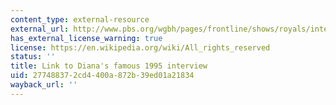 ```yaml
---
content_type: external-resource
external_url: http://www.pbs.org/wgbh/pages/frontline/shows/royals/interviews/bbc.html
has_external_license_warning: true
license: https://en.wikipedia.org/wiki/All_rights_reserved
status: ''
title: Link to Diana's famous 1995 interview
uid: 27748837-2cd4-400a-872b-39ed01a21834
wayback_url: ''
---
```

